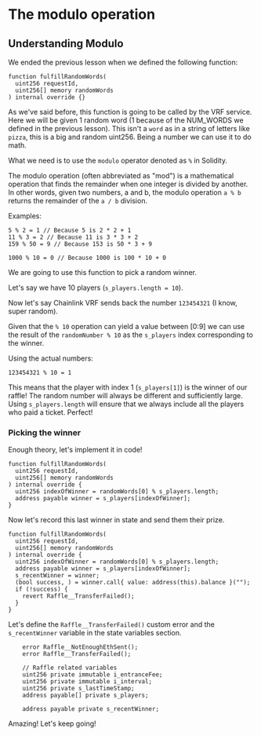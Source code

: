 # The modulo operation

## Understanding Modulo

We ended the previous lesson when we defined the following function:

```solidity
function fulfillRandomWords(
  uint256 requestId,
  uint256[] memory randomWords
) internal override {}
```

As we've said before, this function is going to be called by the VRF service. Here we will be given 1 random word (1 because of the NUM_WORDS we defined in the previous lesson). This isn't a `word` as in a string of letters like `pizza`, this is a big and random uint256. Being a number we can use it to do math.

What we need is to use the `modulo` operator denoted as `%` in Solidity.

The modulo operation (often abbreviated as "mod") is a mathematical operation that finds the remainder when one integer is divided by another. In other words, given two numbers, a and b, the modulo operation `a % b` returns the remainder of the `a / b` division.

Examples:

```solidity
5 % 2 = 1 // Because 5 is 2 * 2 + 1
11 % 3 = 2 // Because 11 is 3 * 3 + 2
159 % 50 = 9 // Because 153 is 50 * 3 + 9

1000 % 10 = 0 // Because 1000 is 100 * 10 + 0
```

We are going to use this function to pick a random winner.

Let's say we have 10 players (`s_players.length = 10`).

Now let's say Chainlink VRF sends back the number `123454321` (I know, super random).

Given that the `% 10` operation can yield a value between \[0:9] we can use the result of the `randomNumber % 10` as the `s_players` index corresponding to the winner.

Using the actual numbers:

```solidity
123454321 % 10 = 1
```

This means that the player with index 1 (`s_players[1]`) is the winner of our raffle! The random number will always be different and sufficiently large. Using `s_players.length` will ensure that we always include all the players who paid a ticket. Perfect!

### Picking the winner

Enough theory, let's implement it in code!

```solidity
function fulfillRandomWords(
  uint256 requestId,
  uint256[] memory randomWords
) internal override {
  uint256 indexOfWinner = randomWords[0] % s_players.length;
  address payable winner = s_players[indexOfWinner];
}
```

Now let's record this last winner in state and send them their prize.

```solidity
function fulfillRandomWords(
  uint256 requestId,
  uint256[] memory randomWords
) internal override {
  uint256 indexOfWinner = randomWords[0] % s_players.length;
  address payable winner = s_players[indexOfWinner];
  s_recentWinner = winner;
  (bool success, ) = winner.call{ value: address(this).balance }("");
  if (!success) {
    revert Raffle__TransferFailed();
  }
}
```

Let's define the `Raffle__TransferFailed()` custom error and the `s_recentWinner` variable in the state variables section.

```solidity
    error Raffle__NotEnoughEthSent();
    error Raffle__TransferFailed();

    // Raffle related variables
    uint256 private immutable i_entranceFee;
    uint256 private immutable i_interval;
    uint256 private s_lastTimeStamp;
    address payable[] private s_players;

    address payable private s_recentWinner;
```

Amazing! Let's keep going!
